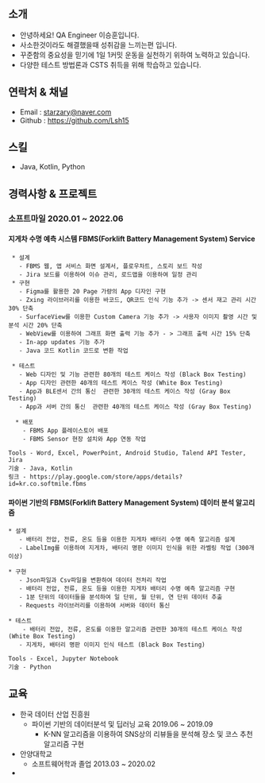 소개
------
* 안녕하세요! QA Engineer  이승훈입니다.
* 사소한것이라도 해결했을때 성취감을 느끼는편 입니다.
* 꾸준함의 중요성을 믿기에 1일 1커밋 운동을 실천하기 위하여 노력하고 있습니다.
* 다양한 테스트 방법론과 CSTS 취득을 위해 학습하고 있습니다.


연락처 & 채널
------
* Email : starzary@naver.com
* Github : https://github.com/Lsh15

스킬
------
* Java, Kotlin, Python

경력사항 & 프로젝트
------
### 소프트마일  2020.01 ~ 2022.06
#### 지게차 수명 예측 시스템 FBMS(Forklift Battery Management System) Service
     * 설계
       - FBMS 웹, 앱 서비스 화면 설계서, 플로우차트, 스토리 보드 작성
       - Jira 보드를 이용하여 이슈 관리, 로드맵을 이용하여 일정 관리
     * 구현 
       - Figma를 활용한 20 Page 가량의 App 디자인 구현
       - Zxing 라이브러리를 이용한 바코드, QR코드 인식 기능 추가 -> 센서 재고 관리 시간 30% 단축
       - SurfaceView를 이용한 Custom Camera 기능 추가 -> 사용자 이미지 촬영 시간 및 분석 시간 20% 단축
       - WebView를 이용하여 그래프 화면 출력 기능 추가 - > 그래프 출력 시간 15% 단축
       - In-app updates 기능 추가
       - Java 코드 Kotlin 코드로 변환 작업 

     * 테스트
       - Web 디자인 및 기능 관련한 80개의 테스트 케이스 작성 (Black Box Testing)
       - App 디자인 관련한 40개의 테스트 케이스 작성 (White Box Testing)
       - App과 BLE센서 간의 통신  관련한 30개의 테스트 케이스 작성 (Gray Box Testing)
       - App과 서버 간의 통신  관련한 40개의 테스트 케이스 작성 (Gray Box Testing)

      * 배포 
        - FBMS App 플레이스토어 배포
        - FBMS Sensor 현장 설치와 App 연동 작업

    Tools - Word, Excel, PowerPoint, Android Studio, Talend API Tester, Jira   
    기술 - Java, Kotlin   
    링크 - https://play.google.com/store/apps/details?id=kr.co.softmile.fbms    

#### 파이썬 기반의 FBMS(Forklift Battery Management System) 데이터 분석 알고리즘 
    * 설계 
       - 배터리 전압, 전류, 온도 등을 이용한 지게차 배터리 수명 예측 알고리즘 설계
       - LabelImg를 이용하여 지게차, 배터리 명판 이미지 인식을 위한 라벨링 작업 (300개 이상)

    * 구현
       - Json파일과 Csv파일을 변환하여 데이터 전처리 작업
       - 배터리 전압, 전류, 온도 등을 이용한 지게차 배터리 수명 예측 알고리즘 구현
       - 1분 단위의 데이터들을 분석하여 일 단위, 월 단위, 연 단위 데이터 추출
       - Requests 라이브러리를 이용하여 서버와 데이터 통신

    * 테스트
        - 배터리 전압, 전류, 온도를 이용한 알고리즘 관련한 30개의 테스트 케이스 작성 (White Box Testing)
       - 지게차, 배터리 명판 이미지 인식 테스트 (Black Box Testing)

    Tools - Excel, Jupyter Notebook    
    기술 - Python   

교육
------
* 한국 데이터 산업 진흥원 
  * 파이썬 기반의 데이터분석 및 딥러닝 교육 2019.06 ~ 2019.09
    * K-NN 알고리즘을 이용하여 SNS상의 리뷰들을 분석해 장소 및 코스 추천 알고리즘 구현
* 안양대학교 
  * 소프트웨어학과 졸업  2013.03 ~ 2020.02
*
